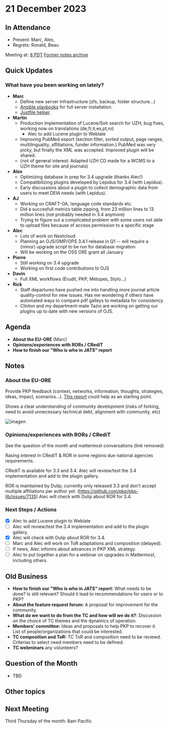 # 21 December 2023 

In Attendance
-------------

- Present: Marc, Alex,
- Regrets: Ronald, Beau

Meeting at: [8 PDT](https://www.timeanddate.com/worldclock/converter.html?iso=20231221T160000&p1=tz_pt&p2=256&p3=80&p4=3705&p5=418&p6=tz_adt&p7=31&p8=37&p9=101)
[Former notes archive](https://github.com/pkp/technical-committee/tree/main/meeting-minutes)


Quick Updates
-------------

### What have you been working on lately?
- **Marc**
    - Define new server infrastructure (zfs, backup, folder structure...)
    - [Ansible playbooks](https://github.com/marcbria/ansible/) for full server installation.
    - [Justfile helper](https://github.com/marcbria/ansible/blob/main/justfile).
- **Martin**
    - Production implementation of Lucene/Solr search for UZH, bug fixes, working now on translations (de,fr,it,es,pt,ro)
        - Alec to add Lucene plugin to Weblate
    - Improving PubMed export (section filter, sorted output, page ranges, multilinguality, affiliations, funder information.) PubMed was very picky, but finally the XML was accepted. Improved plugin will be shared.
    - (not of general interest: Adapted UZH CD made for a WCMS to a UZH theme for site and journals)
- **Alex**
    - Optimizing database in prep for 3.4 upgrade (thanks Alec!)
    - Compatibilizing plugins developed by Lepidus for 3.4 (with Lepidus).
    - Early discussions about a plugin to collect demographic data from users to meet DEIA needs (with Lepidus).
- **AJ**
    - Working on CRAFT-OA, language code standards etc.
    - Did a succesfull metrics table zipping, from 23 million lines to 13 million lines (not probably needed in 3.4 anymore)
    - Trying to figure out a complicated problem with some users not able to upload files because of access permission to a specific stage
- **Alec**
    - Lots of work on Nextcloud
    - Planning an OJS/OMP/OPS 3.4.1 release in Q1 -- will require a (minor) upgrade script to be run for database migration
    - Will be working on the OSS ORE grant all January
-  **Pierre**
    - Still working on 3.4 upgrade
    - Working on first code contributions to OJS
- **Davin**
    - Full XML workflows (Érudit, PKP, Métopes, Stylo...)
- **Rick**
    - Staff departures have pushed me into handling more journal article quality-control for new issues. Has me wondering if others have automated ways to compare pdf galleys to metadata for consistency.
    - Clinton and my department-mate Tazio are working on getting our plugins up to date with new versions of OJS.


Agenda
------

- **About the EU-ORE** (Marc)
- **Opinions/experiences with RORs / CRediT**
- **How to finish our "Who is who in JATS" report** 

## Notes

### About the EU-ORE
Provide PKP feedback (context, networks, information, thoughts, strategies, ideas, impact, scenarios...). [This report](https://op.europa.eu/en/publication-detail/-/publication/cc087fd8-82b3-11ee-99ba-01aa75ed71a1/language-en) could help as an starting point.

Shows a clear understanding of community development (risks of forking, need to avoid unnecessary technical debt, alignment with community, etc)

![imagen](https://hackmd.io/_uploads/HkUTckzwT.png)


### Opinions/experiences with RORs / CRediT
See the question of the month and mattermost conversations (link removed)

Rasing interest in CRediT & ROR in some regions due national agencies requirements.

CRediT is available for 3.3 and 3.4. Alec will review/test the 3.4 implementation and add to the plugin gallery.

ROR is maintained by Dulip; currently only released 3.3 and don't accept multiple affiliations per author yet. (https://github.com/pkp/pkp-lib/issues/7135)
Alec will check with Dulip about ROR for 3.4.

### Next Steps / Actions

- [x] Alec to add Lucene plugin to Weblate
- [ ] Alec will review/test the 3.4 implementation and add to the plugin gallery.
- [x] Alec will check with Dulip about ROR for 3.4.
- [ ] Marc and Alec will work on ToR adaptations and composition (delayed).
- [ ] If news, Alec informs about advances in PKP XML strategy.
- [ ] Alec to put together a plan for a webinar on upgrades in Mattermost, including others.

Old Business
------------

- **How to finish our "Who is who in JATS" report:**  What needs to be done? Is still relevant? Should it lead to recommendations for users or to PKP?
- **About the feature request forum:** A proposal for improvement for the community.
- **What do we want to do from the TC and how will we do it?**: Discussion on the choice of TC themes and the dynamics of operation.
- **Members' committee:** Ideas and proposals to help PKP to recover it. List of people/organizations that could be interested.
- **TC composition and ToR:** TC ToR and composition need to be reviewd. Criterias to select need members need to be defined.
- **TC webminars** any volunteers?


Question of the Month
---------------------

- TBD

Other topics
------------


Next Meeting
------------

Third Thursday of the month: 8am Pacific
